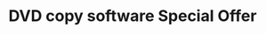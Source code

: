 ---
title: DVD copy software Special Offer
metaItems:
  - name: description
    content: Get 20% OFF for ordering DVD-Cloner, DVD-Cloner for Mac, DVD-Cloner Platinum and DVD-Cloner Gold.
  - name: keywords
    content: DVD-Cloner, special offer

heroCarousels: 
  name: main-banner
  loop: true
  overflow: hidden
  allowTouchMove: true
  block:
    - name: dvd copy
      imageUrl: sp-banner1-cover.png
      boxes:
        - DVD-Cloner
        - DVD-Cloner Gold
        - DVD-Cloner Platinum
        - Stream-Cloner Lite
        - Open DVD Ripper Lite      
      additionClass: position-relative w-100  text-center text-md-right text-light mt-10 pr-md-5
      height: 400
      bgMobileStyle: dark
      bgStyle:
        imageUrl: poster-wall.jpg
    - name: blu-ray copy  
      boxes:
        - Blue-Cloner
        - Blue-Cloner Diamond   
      href: https://www.blue-cloner.com/special-offer.html?utm_medium=special-offer&utm_source=dc_com
      additionClass: d-flex text-white w-100 text-center text-md-right pr-md-5 align-items-md-center justify-content-md-end
      bgMobileStyle: dark
      height: 400
      bgStyle:
        imageUrl: sp-bannerbg-bc.jpg
listProduct:
  standardDiscount: 20%
  lifetimeDiscount: 50%
  additionClass: 'shadow-box p-6 my-6'
  type: 'spList'
  products:
    - handleName: DVD-Cloner
      standard:
        price: 47.99
        buyLink: https://secure.2checkout.com/order/checkout.php?PRODS=4537841&QTY=1&CART=1&CARD=1&COUPON=20erwgwe
      lifetime:
        price: 149.99
        buyLink: https://secure.2checkout.com/order/checkout.php?PRODS=37855314&QTY=1&CART=1&CARD=1&COUPON=WSVCWALW5S 
    - handleName: DVD-Cloner for Mac
      standard:
        price: 47.99
        buyLink: https://secure.2checkout.com/order/checkout.php?PRODS=4537843&QTY=1&CART=1&CARD=1&COUPON=20erwgwe
      lifetime:
        price: 149.99
        buyLink: https://secure.2checkout.com/order/checkout.php?PRODS=37855432&QTY=1&CART=1&CARD=1&COUPON=WSVCWALW5S    
    - handleName: DVD-Cloner Gold
      standard:
        price: 63.99
        buyLink: https://secure.2checkout.com/order/checkout.php?PRODS=4611015&QTY=1&CART=1&CARD=1&COUPON=20erwgwe
      lifetime:
        price: 199.99
        buyLink: https://secure.2checkout.com/order/checkout.php?PRODS=37855441&QTY=1&CART=1&CARD=1&COUPON=WSVCWALW5S        
    - handleName: DVD-Cloner Platinum
      standard:
        price: 63.99
        buyLink: https://secure.2checkout.com/order/checkout.php?PRODS=4537842&QTY=1&CART=1&CARD=1&COUPON=20erwgwe
      lifetime:
        price: 199.99
        buyLink: https://secure.2checkout.com/order/checkout.php?PRODS=37855461&QTY=1&CART=1&CARD=1&COUPON=WSVCWALW5S     
    - handleName: Blue-Cloner
      standard:
        price: 47.99
        buyLink: https://secure.2checkout.com/order/checkout.php?PRODS=4537844&QTY=1&CART=1&CARD=1&COUPON=20erwgwe
      lifetime:
        price: 149.99
        buyLink: https://secure.2checkout.com/order/checkout.php?PRODS=37855510&QTY=1&CART=1&CARD=1&COUPON=WSVCWALW5S      
    - handleName: Blue-Cloner Diamond
      standard:
        price: 63.99
        buyLink: https://secure.2checkout.com/order/checkout.php?PRODS=4619914&QTY=1&CART=1&CARD=1&COUPON=20erwgwe
      lifetime:
        price: 199.99
        buyLink: https://secure.2checkout.com/order/checkout.php?PRODS=37855513&QTY=1&CART=1&CARD=1&COUPON=WSVCWALW5S           
---